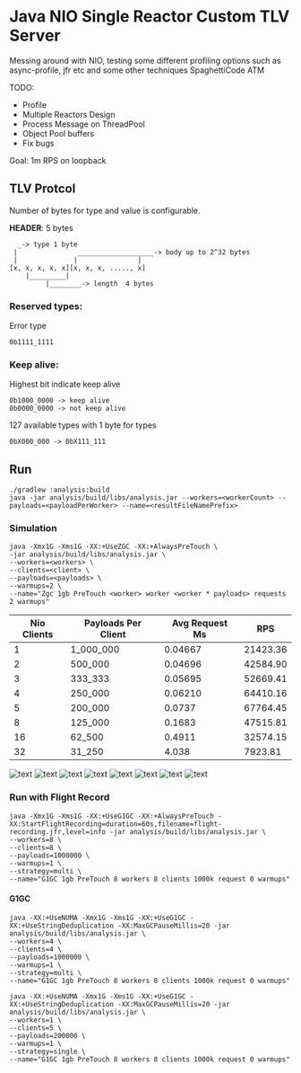 # Java NIO Single Reactor Custom TLV Server

Messing around with NIO, testing some different profiling options such as async-profile, jfr etc and some other techniques
SpaghettiCode ATM

TODO:
* Profile
* Multiple Reactors Design
* Process Message on ThreadPool
* Object Pool buffers
* Fix bugs

Goal: 1m RPS on loopback 

##  TLV Protcol

Number of bytes for type and value is configurable.

**HEADER**: 5 bytes
```
  _-> type 1 byte
 |               ___________________-> body up to 2^32 bytes
 |              |               |
[x, x, x, x, x][x, x, x, ....., x]
    |_________|
         |________-> length  4 bytes
```

### Reserved types:
Error type
```
0b1111_1111
```
### Keep alive:

Highest bit indicate keep alive
```
0b1000_0000 -> keep alive
0b0000_0000 -> not keep alive
```

127 available types with 1 byte for types
```
0bX000_000 -> 0bX111_111
```


## Run

```
./gradlew :analysis:build
java -jar analysis/build/libs/analysis.jar --workers=<workerCount> --payloads=<payloadPerWorker> --name=<resultFileNamePrefix>
```

### Simulation

```
java -Xmx1G -Xms1G -XX:+UseZGC -XX:+AlwaysPreTouch \
-jar analysis/build/libs/analysis.jar \
--workers=<workers> \
--clients=<client> \
--payloads=<payloads> \
--warmups=2 \
--name="Zgc 1gb PreTouch <worker> worker <worker * payloads> requests 2 warmups"
```

| Nio Clients | Payloads Per Client | Avg Request Ms | RPS   |
|-------------|---------------------|----------------|-------|
| 1           | 1_000_000           | 0.04667        |  21423.36     |
| 2           | 500_000             | 0.04696        |  42584.90     |
| 3           | 333_333             | 0.05695        | 52669.41      |
| 4           | 250_000             | 0.06210        | 64410.16      |
| 5           | 200_000             | 0.0737         | 67764.45      |
| 8           | 125_000             | 0.1683         | 47515.81      |
| 16          | 62_500              | 0.4911         | 32574.15      |
| 32          | 31_250              | 4.038          | 7923.81      |


![text](./diagrams/charts/RPS.png)
![text](./diagrams/charts/RPS%20per%20worker.png)
![text](./diagrams/charts/average%20connection%20time%20ms.png)
![text](./diagrams/charts/average%20request%20duration%20ms.png)
![text](./diagrams/charts/RPMS.png)
![text](./diagrams/charts/RPMS%20per%20worker.png)
![text](./diagrams/charts/variance.png)
![text](./diagrams/charts/standard%20deviation%20ms.png)



### Run with Flight Record

```
java -Xmx1G -Xms1G -XX:+UseG1GC -XX:+AlwaysPreTouch -XX:StartFlightRecording=duration=60s,filename=flight-recording.jfr,level=info -jar analysis/build/libs/analysis.jar \
--workers=8 \
--clients=8 \
--payloads=1000000 \
--warmups=1 \
--strategy=multi \
--name="G1GC 1gb PreTouch 8 workers 8 clients 1000k request 0 warmups"
```


#### G1GC

```
java -XX:+UseNUMA -Xmx1G -Xms1G -XX:+UseG1GC -XX:+UseStringDeduplication -XX:MaxGCPauseMillis=20 -jar analysis/build/libs/analysis.jar \
--workers=4 \
--clients=4 \
--payloads=1000000 \
--warmups=1 \
--strategy=multi \
--name="G1GC 1gb PreTouch 8 workers 8 clients 1000k request 0 warmups"
```


```
java -XX:+UseNUMA -Xmx1G -Xms1G -XX:+UseG1GC -XX:+UseStringDeduplication -XX:MaxGCPauseMillis=20 -jar analysis/build/libs/analysis.jar \
--workers=1 \
--clients=5 \
--payloads=200000 \
--warmups=1 \
--strategy=single \
--name="G1GC 1gb PreTouch 8 workers 8 clients 1000k request 0 warmups"
```
